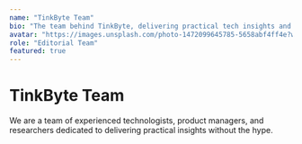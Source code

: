 ```yaml
---
name: "TinkByte Team"
bio: "The team behind TinkByte, delivering practical tech insights and innovation analysis without the hype."
avatar: "https://images.unsplash.com/photo-1472099645785-5658abf4ff4e?w=100&h=100&fit=crop&crop=face"
role: "Editorial Team"
featured: true
---
```


# TinkByte Team

We are a team of experienced technologists, product managers, and researchers dedicated to delivering practical insights without the hype.

